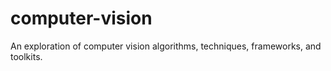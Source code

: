 # computer-vision
An exploration of computer vision algorithms, techniques, frameworks, and toolkits. 
